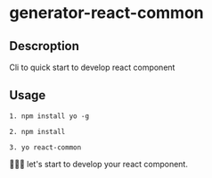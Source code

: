 # generator-react-common

## Descroption

Cli to quick start to develop react component

## Usage

```
1. npm install yo -g
```

```
2. npm install
```

```
3. yo react-common
```

🎉🎉🎉 let's start to develop your react component.
